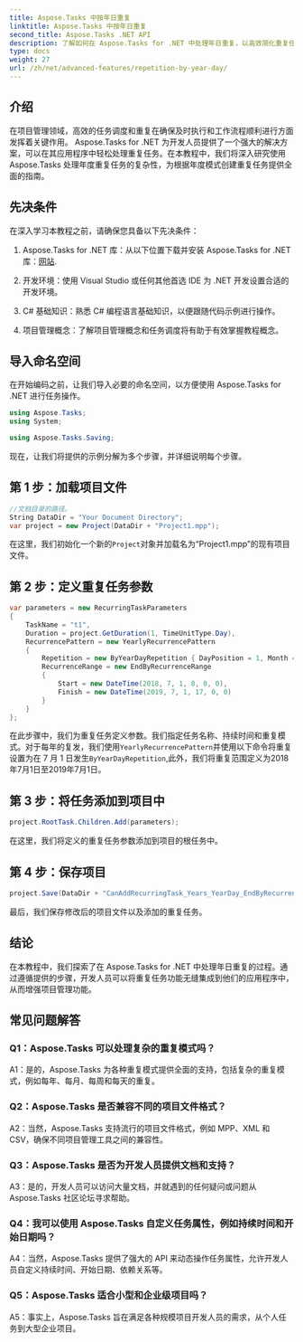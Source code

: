 ```yaml
---
title: Aspose.Tasks 中按年日重复
linktitle: Aspose.Tasks 中按年日重复
second_title: Aspose.Tasks .NET API
description: 了解如何在 Aspose.Tasks for .NET 中处理年日重复，以高效简化重复任务管理。
type: docs
weight: 27
url: /zh/net/advanced-features/repetition-by-year-day/
---
```

## 介绍

在项目管理领域，高效的任务调度和重复在确保及时执行和工作流程顺利进行方面发挥着关键作用。 Aspose.Tasks for .NET 为开发人员提供了一个强大的解决方案，可以在其应用程序中轻松处理重复任务。在本教程中，我们将深入研究使用 Aspose.Tasks 处理年度重复任务的复杂性，为根据年度模式创建重复任务提供全面的指南。

## 先决条件

在深入学习本教程之前，请确保您具备以下先决条件：

1.  Aspose.Tasks for .NET 库：从以下位置下载并安装 Aspose.Tasks for .NET 库：[网站](https://releases.aspose.com/tasks/net/).
   
2. 开发环境：使用 Visual Studio 或任何其他首选 IDE 为 .NET 开发设置合适的开发环境。

3. C# 基础知识：熟悉 C# 编程语言基础知识，以便跟随代码示例进行操作。

4. 项目管理概念：了解项目管理概念和任务调度将有助于有效掌握教程概念。

## 导入命名空间

在开始编码之前，让我们导入必要的命名空间，以方便使用 Aspose.Tasks for .NET 进行任务操作。

```csharp
using Aspose.Tasks;
using System;

using Aspose.Tasks.Saving;

```

现在，让我们将提供的示例分解为多个步骤，并详细说明每个步骤。

## 第 1 步：加载项目文件

```csharp
//文档目录的路径。
String DataDir = "Your Document Directory";
var project = new Project(DataDir + "Project1.mpp");
```

在这里，我们初始化一个新的`Project`对象并加载名为“Project1.mpp”的现有项目文件。

## 第 2 步：定义重复任务参数

```csharp
var parameters = new RecurringTaskParameters
{
    TaskName = "t1",
    Duration = project.GetDuration(1, TimeUnitType.Day),
    RecurrencePattern = new YearlyRecurrencePattern
    {
        Repetition = new ByYearDayRepetition { DayPosition = 1, Month = Month.July },
        RecurrenceRange = new EndByRecurrenceRange
        {
            Start = new DateTime(2018, 7, 1, 8, 0, 0),
            Finish = new DateTime(2019, 7, 1, 17, 0, 0)
        }
    }
};
```

在此步骤中，我们为重复任务定义参数。我们指定任务名称、持续时间和重复模式。对于每年的复发，我们使用`YearlyRecurrencePattern`并使用以下命令将重复设置为在 7 月 1 日发生`ByYearDayRepetition`,此外，我们将重复范围定义为2018年7月1日至2019年7月1日。

## 第 3 步：将任务添加到项目中

```csharp
project.RootTask.Children.Add(parameters);
```

在这里，我们将定义的重复任务参数添加到项目的根任务中。

## 第 4 步：保存项目

```csharp
project.Save(DataDir + "CanAddRecurringTask_Years_YearDay_EndByRecurrenceRange_Test.mpp", SaveFileFormat.Mpp);
```

最后，我们保存修改后的项目文件以及添加的重复任务。

## 结论

在本教程中，我们探索了在 Aspose.Tasks for .NET 中处理年日重复的过程。通过遵循提供的步骤，开发人员可以将重复任务功能无缝集成到他们的应用程序中，从而增强项目管理功能。

## 常见问题解答

### Q1：Aspose.Tasks 可以处理复杂的重复模式吗？

A1：是的，Aspose.Tasks 为各种重复模式提供全面的支持，包括复杂的重复模式，例如每年、每月、每周和每天的重复。

### Q2：Aspose.Tasks 是否兼容不同的项目文件格式？

A2：当然，Aspose.Tasks 支持流行的项目文件格式，例如 MPP、XML 和 CSV，确保不同项目管理工具之间的兼容性。

### Q3：Aspose.Tasks 是否为开发人员提供文档和支持？

A3：是的，开发人员可以访问大量文档，并就遇到的任何疑问或问题从 Aspose.Tasks 社区论坛寻求帮助。

### Q4：我可以使用 Aspose.Tasks 自定义任务属性，例如持续时间和开始日期吗？

A4：当然，Aspose.Tasks 提供了强大的 API 来动态操作任务属性，允许开发人员自定义持续时间、开始日期、依赖关系等。

### Q5：Aspose.Tasks 适合小型和企业级项目吗？

A5：事实上，Aspose.Tasks 旨在满足各种规模项目开发人员的需求，从个人任务到大型企业项目。